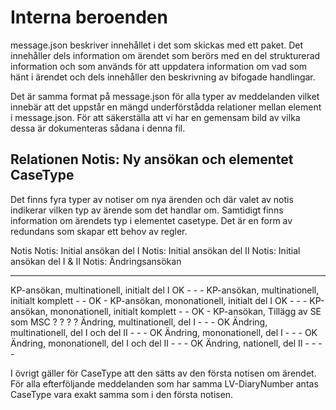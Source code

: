 Interna beroenden
=================


message.json beskriver innehållet i det som skickas med ett paket. Det innehåller dels information om ärendet som berörs med en del strukturerad information och som används för att uppdatera information om vad som hänt i ärendet och dels innehåller den beskrivning av bifogade handlingar.

Det är samma format på message.json för alla typer av meddelanden vilket innebär att det uppstår en mängd underförstådda relationer mellan element i message.json. För att säkerställa att vi har en gemensam bild av vilka dessa är dokumenteras sådana i denna fil.


Relationen Notis: Ny ansökan och elementet CaseType
---------------------------------------------------

Det finns fyra typer av notiser om nya ärenden och där valet av notis indikerar vilken typ av ärende som det handlar om. Samtidigt finns information om ärendets typ i elementet casetype. Det är en form av redundans som skapar ett behov av regler.

Notis                                             Notis: Initial ansökan del I     Notis: Initial ansökan del II     Notis: Initial ansökan del I & II     Notis: Ändringsansökan 
-----                                             ----------------------------     -----------------------------     ---------------------------------     ----------------------

KP-ansökan, multinationell, initialt del I                   OK                                 -                                   -                                 - 
KP-ansökan, multinationell, initialt komplett                 -                                 -                                   OK                                - 
KP-ansökan, mononationell, initialt del I                    OK                                 -                                   -                                 - 
KP-ansökan, mononationell, initialt komplett                  -                                 -                                   OK                                - 
KP-ansökan, Tillägg av SE som MSC                             ?                                 ?                                   ?                                 ?
Ändring, multinationell, del I                                -                                 -                                   -                                 OK
Ändring, multinationell, del I och del II                     -                                 -                                   -                                 OK
Ändring, mononationell, del I                                 -                                 -                                   -                                 OK
Ändring, mononationell, del I och del II                      -                                 -                                   -                                 OK
Ändring, nationell, del II                                    -                                 -                                   -                                 -


I övrigt gäller för CaseType att den sätts av den första notisen om ärendet. För alla efterföljande meddelanden som har samma LV-DiaryNumber antas CaseType vara exakt samma som i den första notisen.

